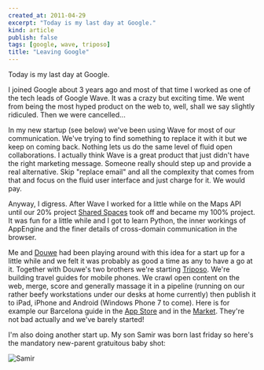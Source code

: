 ```yaml
---
created_at: 2011-04-29
excerpt: "Today is my last day at Google."
kind: article
publish: false
tags: [google, wave, triposo]
title: "Leaving Google"
---
```


Today is my last day at Google.

I joined Google about 3 years ago and most of that time I worked as one of the tech leads of Google Wave. It was a crazy but exciting time. We went from being the most hyped product on the web to, well, shall we say slightly ridiculed. Then we were cancelled...

In my new startup (see below) we've been using Wave for most of our communication. We've trying to find something to replace it with it but we keep on coming back. Nothing lets us do the same level of fluid open collaborations. I actually think Wave is a great product that just didn't have the right marketing message. Someone really should step up and provide a real alternative. Skip "replace email" and all the complexity that comes from that and focus on the fluid user interface and just charge for it. We would pay.

Anyway, I digress. After Wave I worked for a little while on the Maps API until our 20% project [Shared Spaces](http://sharedspaces.googlelabs.com) took off and became my 100% project. It was fun for a little while and I got to learn Python, the inner workings of AppEngine and the finer details of cross-domain communication in the browser.

Me and [Douwe](http://blog.douweosinga.com/) had been playing around with this idea for a start up for a little while and we felt it was probably as good a time as any to have a go at it. Together with Douwe's two brothers we're starting [Triposo](http://www.triposo.com). We're building travel guides for mobile phones. We crawl open content on the web, merge, score and generally massage it in a pipeline (running on our rather beefy workstations under our desks at home currently) then publish it to iPad, iPhone and Android (Windows Phone 7 to come). Here is for example our Barcelona guide in the [App Store](http://itunes.apple.com/us/app/barcelona-travel-guide-by/id430531579?mt=8&ign-mpt=uo%3D4) and in the [Market](https://market.android.com/details?id=com.triposo.droidguide.barcelona). They're not bad actually and we've barely started!

I'm also doing another start up. My son Samir was born last friday so here's the mandatory new-parent gratuitous baby shot:

![Samir](https://lh4.googleusercontent.com/_JjS6dFAaFrw/TbohbP8tncI/AAAAAAAAB8A/E51maNnnRpE/s640/P1000330.JPG)
